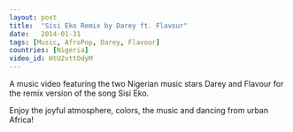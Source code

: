 ```yaml
---
layout: post
title:  "Sisi Eko Remix by Darey ft. Flavour"
date:   2014-01-31
tags: [Music, AfroPop, Darey, Flavour]
countries: [Nigeria]
video_id: HtU2vttOdyM
---
```


A music video featuring the two Nigerian music stars Darey and Flavour 
for the remix version of the song Sisi Eko.

Enjoy the joyful atmosphere, colors, the music and dancing from urban Africa!
                
                